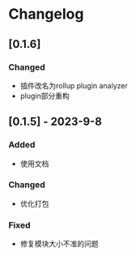 # Changelog

## [0.1.6] 

### Changed

- 插件改名为rollup plugin analyzer
- plugin部分重构

## [0.1.5] - 2023-9-8

### Added

- 使用文档
  
### Changed

- 优化打包

### Fixed

- 修复模块大小不准的问题
